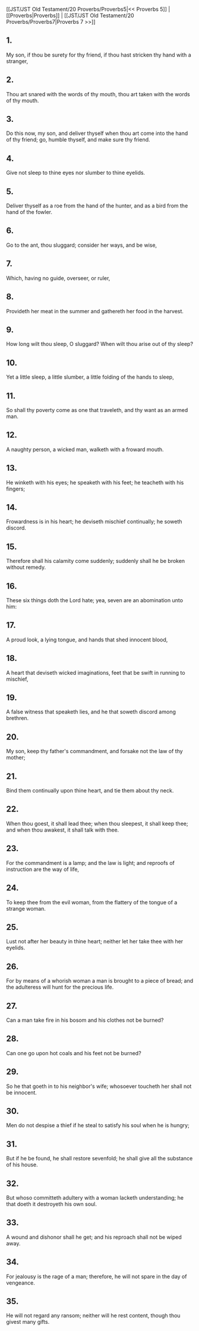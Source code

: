 [[JST/JST Old Testament/20 Proverbs/Proverbs5|<< Proverbs 5]] | [[Proverbs|Proverbs]] | [[JST/JST Old Testament/20 Proverbs/Proverbs7|Proverbs 7 >>]]
## 1.
My son, if thou be surety for thy friend, if thou hast stricken thy hand with a stranger,
## 2.
Thou art snared with the words of thy mouth, thou art taken with the words of thy mouth.
## 3.
Do this now, my son, and deliver thyself when thou art come into the hand of thy friend; go, humble thyself, and make sure thy friend.
## 4.
Give not sleep to thine eyes nor slumber to thine eyelids.
## 5.
Deliver thyself as a roe from the hand of the hunter, and as a bird from the hand of the fowler.
## 6.
Go to the ant, thou sluggard; consider her ways, and be wise,
## 7.
Which, having no guide, overseer, or ruler,
## 8.
Provideth her meat in the summer and gathereth her food in the harvest.
## 9.
How long wilt thou sleep, O sluggard? When wilt thou arise out of thy sleep?
## 10.
Yet a little sleep, a little slumber, a little folding of the hands to sleep,
## 11.
So shall thy poverty come as one that traveleth, and thy want as an armed man.
## 12.
A naughty person, a wicked man, walketh with a froward mouth.
## 13.
He winketh with his eyes; he speaketh with his feet; he teacheth with his fingers;
## 14.
Frowardness is in his heart; he deviseth mischief continually; he soweth discord.
## 15.
Therefore shall his calamity come suddenly; suddenly shall he be broken without remedy.
## 16.
These six things doth the Lord hate; yea, seven are an abomination unto him:
## 17.
A proud look, a lying tongue, and hands that shed innocent blood,
## 18.
A heart that deviseth wicked imaginations, feet that be swift in running to mischief,
## 19.
A false witness that speaketh lies, and he that soweth discord among brethren.
## 20.
My son, keep thy father\'s commandment, and forsake not the law of thy mother;
## 21.
Bind them continually upon thine heart, and tie them about thy neck.
## 22.
When thou goest, it shall lead thee; when thou sleepest, it shall keep thee; and when thou awakest, it shall talk with thee.
## 23.
For the commandment is a lamp; and the law is light; and reproofs of instruction are the way of life,
## 24.
To keep thee from the evil woman, from the flattery of the tongue of a strange woman.
## 25.
Lust not after her beauty in thine heart; neither let her take thee with her eyelids.
## 26.
For by means of a whorish woman a man is brought to a piece of bread; and the adulteress will hunt for the precious life.
## 27.
Can a man take fire in his bosom and his clothes not be burned?
## 28.
Can one go upon hot coals and his feet not be burned?
## 29.
So he that goeth in to his neighbor\'s wife; whosoever toucheth her shall not be innocent.
## 30.
Men do not despise a thief if he steal to satisfy his soul when he is hungry;
## 31.
But if he be found, he shall restore sevenfold; he shall give all the substance of his house.
## 32.
But whoso committeth adultery with a woman lacketh understanding; he that doeth it destroyeth his own soul.
## 33.
A wound and dishonor shall he get; and his reproach shall not be wiped away.
## 34.
For jealousy is the rage of a man; therefore, he will not spare in the day of vengeance.
## 35.
He will not regard any ransom; neither will he rest content, though thou givest many gifts.


